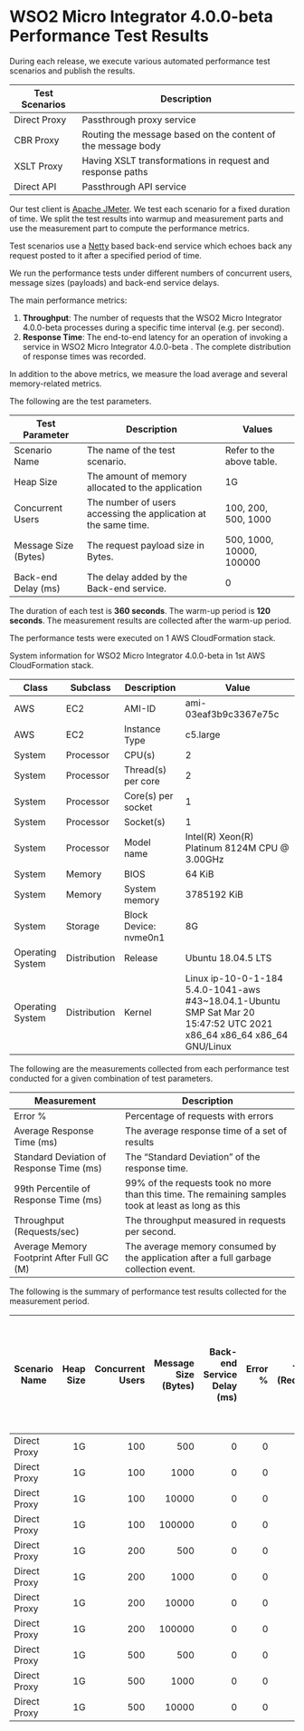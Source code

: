 # WSO2 Micro Integrator 4.0.0-beta Performance Test Results

During each release, we execute various automated performance test scenarios and publish the results.

| Test Scenarios | Description |
| --- | --- |
| Direct Proxy | Passthrough proxy service |
| CBR Proxy | Routing the message based on the content of the message body |
| XSLT Proxy | Having XSLT transformations in request and response paths |
| Direct API | Passthrough API service |

Our test client is [Apache JMeter](https://jmeter.apache.org/index.html). We test each scenario for a fixed duration of
time. We split the test results into warmup and measurement parts and use the measurement part to compute the
performance metrics.

Test scenarios use a [Netty](https://netty.io/) based back-end service which echoes back any request
posted to it after a specified period of time.

We run the performance tests under different numbers of concurrent users, message sizes (payloads) and back-end service
delays.

The main performance metrics:

1. **Throughput**: The number of requests that the WSO2 Micro Integrator 4.0.0-beta processes during a specific time interval (e.g. per second).
2. **Response Time**: The end-to-end latency for an operation of invoking a service in WSO2 Micro Integrator 4.0.0-beta . The complete distribution of response times was recorded.

In addition to the above metrics, we measure the load average and several memory-related metrics.

The following are the test parameters.

| Test Parameter | Description | Values |
| --- | --- | --- |
| Scenario Name | The name of the test scenario. | Refer to the above table. |
| Heap Size | The amount of memory allocated to the application | 1G |
| Concurrent Users | The number of users accessing the application at the same time. | 100, 200, 500, 1000 |
| Message Size (Bytes) | The request payload size in Bytes. | 500, 1000, 10000, 100000 |
| Back-end Delay (ms) | The delay added by the Back-end service. | 0 |

The duration of each test is **360 seconds**. The warm-up period is **120 seconds**.
The measurement results are collected after the warm-up period.

The performance tests were executed on 1 AWS CloudFormation stack.


System information for WSO2 Micro Integrator 4.0.0-beta in 1st AWS CloudFormation stack.

| Class | Subclass | Description | Value |
| --- | --- | --- | --- |
| AWS | EC2 | AMI-ID | ami-03eaf3b9c3367e75c |
| AWS | EC2 | Instance Type | c5.large |
| System | Processor | CPU(s) | 2 |
| System | Processor | Thread(s) per core | 2 |
| System | Processor | Core(s) per socket | 1 |
| System | Processor | Socket(s) | 1 |
| System | Processor | Model name | Intel(R) Xeon(R) Platinum 8124M CPU @ 3.00GHz |
| System | Memory | BIOS | 64 KiB |
| System | Memory | System memory | 3785192 KiB |
| System | Storage | Block Device: nvme0n1 | 8G |
| Operating System | Distribution | Release | Ubuntu 18.04.5 LTS |
| Operating System | Distribution | Kernel | Linux ip-10-0-1-184 5.4.0-1041-aws #43~18.04.1-Ubuntu SMP Sat Mar 20 15:47:52 UTC 2021 x86_64 x86_64 x86_64 GNU/Linux |


The following are the measurements collected from each performance test conducted for a given combination of
test parameters.

| Measurement | Description |
| --- | --- |
| Error % | Percentage of requests with errors |
| Average Response Time (ms) | The average response time of a set of results |
| Standard Deviation of Response Time (ms) | The “Standard Deviation” of the response time. |
| 99th Percentile of Response Time (ms) | 99% of the requests took no more than this time. The remaining samples took at least as long as this |
| Throughput (Requests/sec) | The throughput measured in requests per second. |
| Average Memory Footprint After Full GC (M) | The average memory consumed by the application after a full garbage collection event. |

The following is the summary of performance test results collected for the measurement period.

|  Scenario Name | Heap Size | Concurrent Users | Message Size (Bytes) | Back-end Service Delay (ms) | Error % | Throughput (Requests/sec) | Average Response Time (ms) | Standard Deviation of Response Time (ms) | 99th Percentile of Response Time (ms) | WSO2 Micro Integrator 4.0.0-beta GC Throughput (%) | Average WSO2 Micro Integrator 4.0.0-beta Memory Footprint After Full GC (M) |
|---|---:|---:|---:|---:|---:|---:|---:|---:|---:|---:|---:|
|  Direct Proxy | 1G | 100 | 500 | 0 | 0 | 4029.63 | 24.72 | 42.74 | 92 | 90.5 | 183.544 |
|  Direct Proxy | 1G | 100 | 1000 | 0 | 0 | 4054.58 | 24.57 | 43.14 | 91 | N/A | N/A |
|  Direct Proxy | 1G | 100 | 10000 | 0 | 0 | 3541.06 | 28.12 | 20.98 | 94 | N/A | N/A |
|  Direct Proxy | 1G | 100 | 100000 | 0 | 0 | 1543.76 | 64.56 | 31.92 | 127 | N/A | N/A |
|  Direct Proxy | 1G | 200 | 500 | 0 | 0 | 4092.03 | 48.76 | 65.26 | 147 | N/A | N/A |
|  Direct Proxy | 1G | 200 | 1000 | 0 | 0 | 4032.97 | 49.47 | 69.68 | 146 | N/A | N/A |
|  Direct Proxy | 1G | 200 | 10000 | 0 | 0 | 3523.69 | 56.64 | 49.67 | 152 | N/A | N/A |
|  Direct Proxy | 1G | 200 | 100000 | 0 | 0 | 1477.8 | 135.02 | 55.95 | 232 | N/A | N/A |
|  Direct Proxy | 1G | 500 | 500 | 0 | 0 | 3427.97 | 145.68 | 159.46 | 739 | N/A | N/A |
|  Direct Proxy | 1G | 500 | 1000 | 0 | 0 | 3820.58 | 130.64 | 144.48 | 365 | N/A | N/A |
|  Direct Proxy | 1G | 500 | 10000 | 0 | 0 | 2194.01 | 227.7 | 370.53 | 1807 | N/A | N/A |
